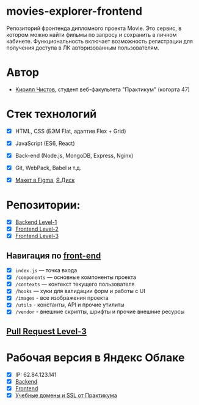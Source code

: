 # movies-explorer-frontend
Репозиторий фронтенда дипломного проекта Movie. Это сервис, в котором можно найти фильмы по запросу и сохранить в личном кабинете. Функциональность включает возможность регистрации для получения доступа в ЛК авторизованным пользователям.

# Автор
* [Кирилл Чистов](https://github.com/kirillchistov), студент веб-факультета "Практикум" (когорта 47)

# Стек технологий
* [x] HTML, CSS (БЭМ Flat, адаптив Flex + Grid)
* [x] JavaScript (ES6, React)
* [x] Back-end (Node.js, MongoDB, Express, Nginx)
* [x] Git, WebPack, Babel и т.д.

* [x] [Макет в Figma](https://www.figma.com/file/5EdPMImgPvR41ySthcC7EZ/Diploma-KirillChistov?node-id=932%3A3407&t=enUuU8mMuHcz6Zf9-1), [Я.Диск](https://disk.yandex.ru/d/vgAm4ePEm2e12g)
# Репозитории:
* [x] [Backend Level-1](https://github.com/kirillchistov/movies-explorer-api/tree/level-1)
* [x] [Frontend Level-2](https://github.com/kirillchistov/movies-explorer-frontend/tree/level-2)
* [x] [Frontend Level-3](https://github.com/kirillchistov/movies-explorer-frontend/tree/level-3)

## Навигация по [front-end](https://github.com/kirillchistov/movies-explorer-api/tree/level-1)
* [x] `index.js` — точка входа 
* [x] `/components` — основные компоненты проекта
* [x] `/contexts` — контекст текущего пользователя 
* [x] `/hooks` — хуки для валидации форм и работы с UI   
* [x] `/images` - все изображения проекта
* [x] `/utils` - константы, API и прочие утилиты
* [x] `/vendor` - внешние скрипты, шрифты и прочие внешние ресурсы

## [Pull Request Level-3](https://github.com/kirillchistov/movies-explorer-frontend/pull/34)


# Рабочая версия в Яндекс Облаке
* [x] IP: 62.84.123.141
* [x] [Backend](https://api.christoff.nomoredomains.club)
* [x] [Frontend](https://christoff.nomoredomains.icu)
* [x] [Учебные домены и SSL от Практикума](https://domain.nomoreparties.site/)
